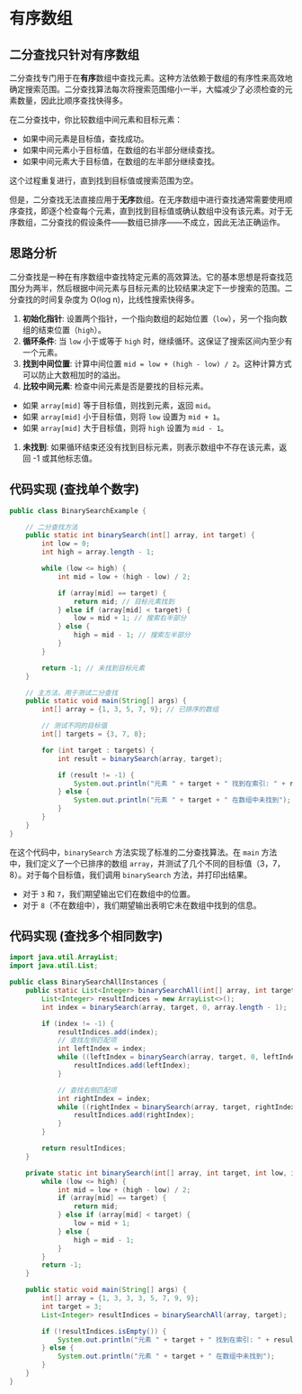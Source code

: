# 有序数组

## 二分查找只针对有序数组

二分查找专门用于在**有序**数组中查找元素。这种方法依赖于数组的有序性来高效地确定搜索范围。二分查找算法每次将搜索范围缩小一半，大幅减少了必须检查的元素数量，因此比顺序查找快得多。

在二分查找中，你比较数组中间元素和目标元素：

- 如果中间元素是目标值，查找成功。
- 如果中间元素小于目标值，在数组的右半部分继续查找。
- 如果中间元素大于目标值，在数组的左半部分继续查找。

这个过程重复进行，直到找到目标值或搜索范围为空。

但是，二分查找无法直接应用于**无序**数组。在无序数组中进行查找通常需要使用顺序查找，即逐个检查每个元素，直到找到目标值或确认数组中没有该元素。对于无序数组，二分查找的假设条件——数组已排序——不成立，因此无法正确运作。

## 思路分析

二分查找是一种在有序数组中查找特定元素的高效算法。它的基本思想是将查找范围分为两半，然后根据中间元素与目标元素的比较结果决定下一步搜索的范围。二分查找的时间复杂度为 O(log n)，比线性搜索快得多。

1. **初始化指针**: 设置两个指针，一个指向数组的起始位置（`low`），另一个指向数组的结束位置（`high`）。
2. **循环条件**: 当 `low` 小于或等于 `high` 时，继续循环。这保证了搜索区间内至少有一个元素。
3. **找到中间位置**: 计算中间位置 `mid = low + (high - low) / 2`。这种计算方式可以防止大数相加时的溢出。
4. **比较中间元素**: 检查中间元素是否是要找的目标元素。

- 如果 `array[mid]` 等于目标值，则找到元素，返回 `mid`。
- 如果 `array[mid]` 小于目标值，则将 `low` 设置为 `mid + 1`。
- 如果 `array[mid]` 大于目标值，则将 `high` 设置为 `mid - 1`。

1. **未找到**: 如果循环结束还没有找到目标元素，则表示数组中不存在该元素，返回 -1 或其他标志值。

## 代码实现 (查找单个数字)

```Java
public class BinarySearchExample {

    // 二分查找方法
    public static int binarySearch(int[] array, int target) {
        int low = 0;
        int high = array.length - 1;

        while (low <= high) {
            int mid = low + (high - low) / 2;

            if (array[mid] == target) {
                return mid; // 目标元素找到
            } else if (array[mid] < target) {
                low = mid + 1; // 搜索右半部分
            } else {
                high = mid - 1; // 搜索左半部分
            }
        }

        return -1; // 未找到目标元素
    }

    // 主方法，用于测试二分查找
    public static void main(String[] args) {
        int[] array = {1, 3, 5, 7, 9}; // 已排序的数组

        // 测试不同的目标值
        int[] targets = {3, 7, 8};

        for (int target : targets) {
            int result = binarySearch(array, target);

            if (result != -1) {
                System.out.println("元素 " + target + " 找到在索引: " + result);
            } else {
                System.out.println("元素 " + target + " 在数组中未找到");
            }
        }
    }
}
```

在这个代码中，`binarySearch` 方法实现了标准的二分查找算法。在 `main` 方法中，我们定义了一个已排序的数组 `array`，并测试了几个不同的目标值（3，7，8）。对于每个目标值，我们调用 `binarySearch` 方法，并打印出结果。

- 对于 `3` 和 `7`，我们期望输出它们在数组中的位置。
- 对于 `8`（不在数组中），我们期望输出表明它未在数组中找到的信息。

## 代码实现 (查找多个相同数字)

```Java
import java.util.ArrayList;
import java.util.List;

public class BinarySearchAllInstances {
    public static List<Integer> binarySearchAll(int[] array, int target) {
        List<Integer> resultIndices = new ArrayList<>();
        int index = binarySearch(array, target, 0, array.length - 1);

        if (index != -1) {
            resultIndices.add(index);
            // 查找左侧匹配项
            int leftIndex = index;
            while ((leftIndex = binarySearch(array, target, 0, leftIndex - 1)) != -1) {
                resultIndices.add(leftIndex);
            }

            // 查找右侧匹配项
            int rightIndex = index;
            while ((rightIndex = binarySearch(array, target, rightIndex + 1, array.length - 1)) != -1) {
                resultIndices.add(rightIndex);
            }
        }

        return resultIndices;
    }

    private static int binarySearch(int[] array, int target, int low, int high) {
        while (low <= high) {
            int mid = low + (high - low) / 2;
            if (array[mid] == target) {
                return mid;
            } else if (array[mid] < target) {
                low = mid + 1;
            } else {
                high = mid - 1;
            }
        }
        return -1;
    }

    public static void main(String[] args) {
        int[] array = {1, 3, 3, 3, 5, 7, 9, 9};
        int target = 3;
        List<Integer> resultIndices = binarySearchAll(array, target);

        if (!resultIndices.isEmpty()) {
            System.out.println("元素 " + target + " 找到在索引: " + resultIndices);
        } else {
            System.out.println("元素 " + target + " 在数组中未找到");
        }
    }
}
```